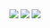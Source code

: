 <img src = "https://user-images.githubusercontent.com/59350891/103484302-1a81a480-4e31-11eb-862f-e97bcfb54dfb.png">
<img src = "https://user-images.githubusercontent.com/59350891/103484331-62a0c700-4e31-11eb-9f20-c2d733400ca8.png">
<img src = "https://user-images.githubusercontent.com/59350891/103484333-67657b00-4e31-11eb-936a-1f636a3cc489.png">

